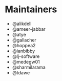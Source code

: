 <!--
Copyright (c) 2021 Dell Inc., or its subsidiaries. All Rights Reserved.

Licensed under the Apache License, Version 2.0 (the "License");
you may not use this file except in compliance with the License.
You may obtain a copy of the License at

    http://www.apache.org/licenses/LICENSE-2.0
-->

# Maintainers

* @alikdell
* @ameer-jabbar
* @atye
* @gallacher
* @hoppea2
* @ianbibby
* @lj-software
* @medegw01
* @sharmilarama
* @tdawe
